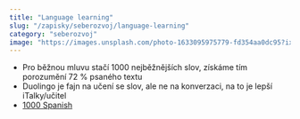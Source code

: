 ```yaml
---
title: "Language learning"
slug: "/zapisky/seberozvoj/language-learning"
category: "seberozvoj"
image: "https://images.unsplash.com/photo-1633095975779-fd354aa0dc95?ixlib=rb-1.2.1&ixid=MnwxMjA3fDB8MHxwaG90by1wYWdlfHx8fGVufDB8fHx8&auto=format&fit=crop&w=1126&q=80"
---
```


- Pro běžnou mluvu stačí 1000 nejběžnějších slov, získáme tím porozumění 72 % psaného textu
- Duolingo je fajn na učení se slov, ale ne na konverzaci, na to je lepší iTalky/učitel 
- [1000 Spanish](https://spanishwithtati.com/1000-spanish-words/)
